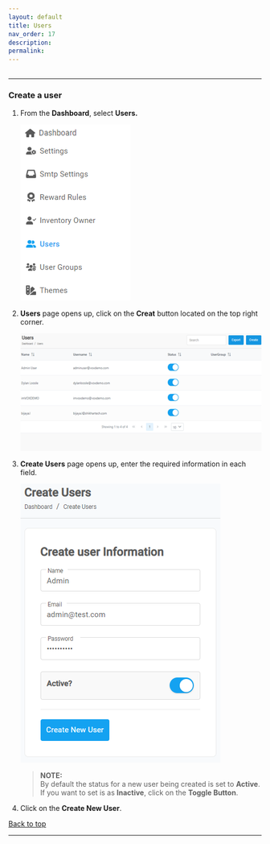 ```yaml
---
layout: default
title: Users
nav_order: 17
description:
permalink:
---
```


##

---

### Create a user

1. From the **Dashboard**, select **Users.**

   ![user_page](../../images/users/user_dashboard.png)

2. **Users** page opens up, click on the **Creat** button located on the top right corner.

   ![user_page](../../images/users/user_page.png)

3. **Create Users** page opens up, enter the required information in each field.

   ![create_user](../../images/users/create_user.png)

   > **NOTE:** <br> By default the status for a new user being created is set to **Active**. If you want to set is as **Inactive**, click on the **Toggle Button**.

4. Click on the **Create New User**.

<a href="#top" id="back-to-top">Back to top</a>

---
